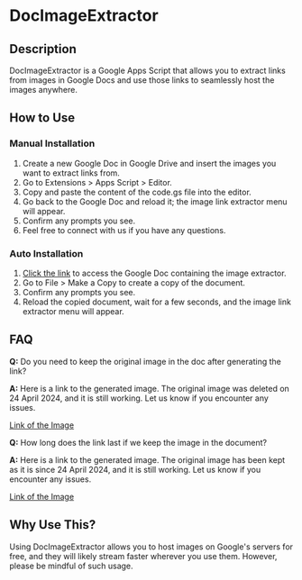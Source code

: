 # DocImageExtractor

## Description

DocImageExtractor is a Google Apps Script that allows you to extract links from images in Google Docs and use those links to seamlessly host the images anywhere.

## How to Use

### Manual Installation

1. Create a new Google Doc in Google Drive and insert the images you want to extract links from.
2. Go to Extensions > Apps Script > Editor.
3. Copy and paste the content of the code.gs file into the editor.
4. Go back to the Google Doc and reload it; the image link extractor menu will appear.
5. Confirm any prompts you see.
6. Feel free to connect with us if you have any questions.

### Auto Installation

1. <a href="https://docs.google.com/document/d/1mpwvujBNqwp9zuKfyhne3X8GmWOTexs8O9s5qt5jY4U/edit?usp=sharing" target="_blank">Click the link</a> to access the Google Doc containing the image extractor.
2. Go to File > Make a Copy to create a copy of the document.
3. Confirm any prompts you see.
4. Reload the copied document, wait for a few seconds, and the image link extractor menu will appear.

## FAQ

**Q:** Do you need to keep the original image in the doc after generating the link?

**A:** Here is a link to the generated image. The original image was deleted on 24 April 2024, and it is still working. Let us know if you encounter any issues.

<a href="https://lh7-us.googleusercontent.com/bB0jNMZP8pjaQKFPHvkp1kPrCNho8hwNbn1bVhejg7sp4-9Kz8K2DeXnjbY8UpN4kcTBBIm_2xsmHeGo-ypR4qP-ZrsOIc3gglFBuAtYmyb0j_rdisreqKx3-QxprrsrXVIe-Wo8MLEmMGwNY5vayAs" target="_blank">Link of the Image</a>

**Q:** How long does the link last if we keep the image in the document?

**A:** Here is a link to the generated image. The original image has been kept as it is since 24 April 2024, and it is still working. Let us know if you encounter any issues.

<a href="https://lh7-us.googleusercontent.com/TEZk_OrfwiuLNYYyCNhNcVjNsyxL1D-5RZc-r-qEt5_1ovlph7nqCK_TLtpPpk4bOKsqfzs9Rzlv_vAy8iqzxTc7RjgQvyGW5OfxQdmVeJcD0Ooyi6WgYuX3W2D4X_lYDWJj_pscWgSr1BR9IpVLQlc" target="_blank">Link of the Image</a>

## Why Use This?

Using DocImageExtractor allows you to host images on Google's servers for free, and they will likely stream faster wherever you use them. However, please be mindful of such usage.
